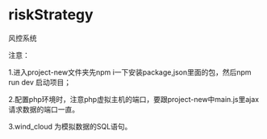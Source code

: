 # riskStrategy
风控系统

注意：

1.进入project-new文件夹先npm i一下安装package,json里面的包，然后npm run dev 启动项目；

2.配置php环境时，注意php虚拟主机的端口，要跟project-new中main.js里ajax请求数据的端口一直。

3.wind_cloud 为模拟数据的SQL语句。
